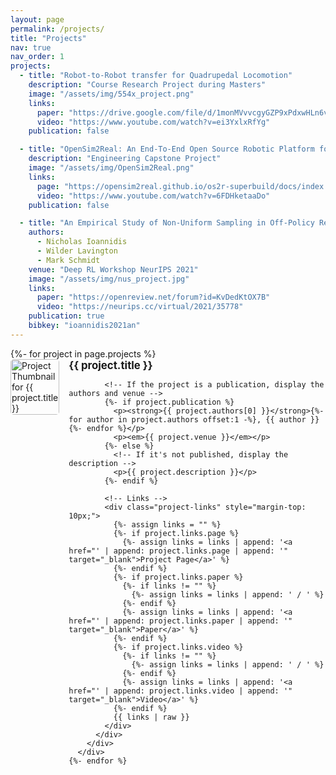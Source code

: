 ```yaml
---
layout: page
permalink: /projects/
title: "Projects"
nav: true
nav_order: 1
projects:
  - title: "Robot-to-Robot transfer for Quadrupedal Locomotion"
    description: "Course Research Project during Masters"
    image: "/assets/img/554x_project.png"
    links:
      paper: "https://drive.google.com/file/d/1monMVvvcgyGZP9xPdxwHLn6verm3G-gQ/view?usp=sharing"
      video: "https://www.youtube.com/watch?v=ei3YxlxRfYg"
    publication: false

  - title: "OpenSim2Real: An End-To-End Open Source Robotic Platform for Sim2Real Research"
    description: "Engineering Capstone Project"
    image: "/assets/img/OpenSim2Real.png"
    links:
      page: "https://opensim2real.github.io/os2r-superbuild/docs/index.html"
      video: "https://www.youtube.com/watch?v=6FDHketaaDo"
    publication: false

  - title: "An Empirical Study of Non-Uniform Sampling in Off-Policy Reinforcement Learning for Continuous Control"
    authors: 
      - Nicholas Ioannidis
      - Wilder Lavington
      - Mark Schmidt
    venue: "Deep RL Workshop NeurIPS 2021"
    image: "/assets/img/nus_project.jpg"
    links:
      paper: "https://openreview.net/forum?id=KvDedKtOX7B"
      video: "https://neurips.cc/virtual/2021/35778"
    publication: true
    bibkey: "ioannidis2021an"
---
```


<div class="projects-section">
  <div class="projects">
    {%- for project in page.projects %}
      <div class="project">
        <div class="project-content" style="display: flex; align-items: flex-start; margin-bottom: 20px;">
          <div class="project-thumbnail" style="margin-right: 15px; width: 150px;">
            <img src="{{ project.image }}" alt="Project Thumbnail for {{ project.title }}" style="width: 100%; border-radius: 5px;">
          </div>
          <div class="project-details">
            <h3 style="font-size: 1.2em; margin: 0; font-weight: bold;">{{ project.title }}</h3>

            <!-- If the project is a publication, display the authors and venue -->
            {%- if project.publication %}
              <p><strong>{{ project.authors[0] }}</strong>{%- for author in project.authors offset:1 -%}, {{ author }}{%- endfor %}</p>
              <p><em>{{ project.venue }}</em></p>
            {%- else %}
              <!-- If it's not published, display the description -->
              <p>{{ project.description }}</p>
            {%- endif %}
            
            <!-- Links -->
            <div class="project-links" style="margin-top: 10px;">
              {%- assign links = "" %}
              {%- if project.links.page %}
                {%- assign links = links | append: '<a href="' | append: project.links.page | append: '" target="_blank">Project Page</a>' %}
              {%- endif %}
              {%- if project.links.paper %}
                {%- if links != "" %}
                  {%- assign links = links | append: ' / ' %}
                {%- endif %}
                {%- assign links = links | append: '<a href="' | append: project.links.paper | append: '" target="_blank">Paper</a>' %}
              {%- endif %}
              {%- if project.links.video %}
                {%- if links != "" %}
                  {%- assign links = links | append: ' / ' %}
                {%- endif %}
                {%- assign links = links | append: '<a href="' | append: project.links.video | append: '" target="_blank">Video</a>' %}
              {%- endif %}
              {{ links | raw }}
            </div>
          </div>
        </div>
      </div>
    {%- endfor %}
  </div>
</div>
